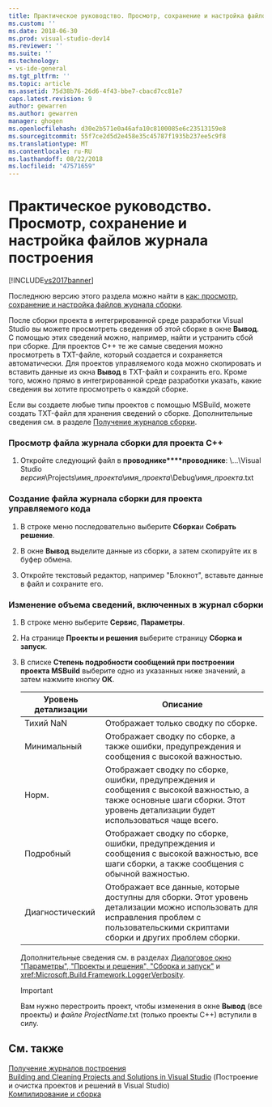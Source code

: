 ```yaml
---
title: Практическое руководство. Просмотр, сохранение и настройка файлов журнала сборки | Документы Майкрософт
ms.custom: ''
ms.date: 2018-06-30
ms.prod: visual-studio-dev14
ms.reviewer: ''
ms.suite: ''
ms.technology:
- vs-ide-general
ms.tgt_pltfrm: ''
ms.topic: article
ms.assetid: 75d38b76-26d6-4f43-bbe7-cbacd7cc81e7
caps.latest.revision: 9
author: gewarren
ms.author: gewarren
manager: ghogen
ms.openlocfilehash: d30e2b571e0a46afa10c8100085e6c23513159e8
ms.sourcegitcommit: 55f7ce2d5d2e458e35c45787f1935b237ee5c9f8
ms.translationtype: MT
ms.contentlocale: ru-RU
ms.lasthandoff: 08/22/2018
ms.locfileid: "47571659"
---
```

# <a name="how-to-view-save-and-configure-build-log-files"></a>Практическое руководство. Просмотр, сохранение и настройка файлов журнала построения
[!INCLUDE[vs2017banner](../includes/vs2017banner.md)]

Последнюю версию этого раздела можно найти в [как: просмотр, сохранение и настройка файлов журнала сборки](https://docs.microsoft.com/visualstudio/ide/how-to-view-save-and-configure-build-log-files).  
  
После сборки проекта в интегрированной среде разработки Visual Studio вы можете просмотреть сведения об этой сборке в окне **Вывод**. С помощью этих сведений можно, например, найти и устранить сбой при сборке. Для проектов C++ те же самые сведения можно просмотреть в TXT-файле, который создается и сохраняется автоматически. Для проектов управляемого кода можно скопировать и вставить данные из окна **Вывод** в TXT-файл и сохранить его. Кроме того, можно прямо в интегрированной среде разработки указать, какие сведения вы хотите просмотреть о каждой сборке.  
  
 Если вы создаете любые типы проектов с помощью MSBuild, можете создать TXT-файл для хранения сведений о сборке. Дополнительные сведения см. в разделе [Получение журналов сборки](../msbuild/obtaining-build-logs-with-msbuild.md).  
  
### <a name="to-view-the-build-log-file-for-a-c-project"></a>Просмотр файла журнала сборки для проекта C++  
  
1.  Откройте следующий файл в **проводнике****проводнике**: \\...\Visual Studio *версия*\Projects\\*имя_проекта*\\*имя_проекта*\Debug\\*имя_проекта*.txt  
  
### <a name="to-create-a-build-log-file-for-a-managed-code-project"></a>Создание файла журнала сборки для проекта управляемого кода  
  
1.  В строке меню последовательно выберите **Сборка**и **Собрать решение**.  
  
2.  В окне **Вывод** выделите данные из сборки, а затем скопируйте их в буфер обмена.  
  
3.  Откройте текстовый редактор, например "Блокнот", вставьте данные в файл и сохраните его.  
  
### <a name="to-change-the-amount-of-information-included-in-the-build-log"></a>Изменение объема сведений, включенных в журнал сборки  
  
1.  В строке меню выберите **Сервис**, **Параметры**.  
  
2.  На странице **Проекты и решения** выберите страницу **Сборка и запуск**.  
  
3.  В списке **Степень подробности сообщений при построении проекта MSBuild** выберите одно из указанных ниже значений, а затем нажмите кнопку **ОК**.  
  
    |Уровень детализации|Описание|  
    |---------------------|-----------------|  
    |Тихий NaN|Отображает только сводку по сборке.|  
    |Минимальный|Отображает сводку по сборке, а также ошибки, предупреждения и сообщения с высокой важностью.|  
    |Норм.|Отображает сводку по сборке, ошибки, предупреждения и сообщения с высокой важностью, а также основные шаги сборки. Этот уровень детализации будет использоваться чаще всего.|  
    |Подробный|Отображает сводку по сборке, ошибки, предупреждения и сообщения с высокой важностью, все шаги сборки, а также сообщения с обычной важностью.|  
    |Диагностический|Отображает все данные, которые доступны для сборки. Этот уровень детализации можно использовать для исправления проблем с пользовательскими скриптами сборки и других проблем сборки.|  
  
     Дополнительные сведения см. в разделах [Диалоговое окно "Параметры", "Проекты и решения", "Сборка и запуск"](../ide/reference/options-dialog-box-projects-and-solutions-build-and-run.md) и <xref:Microsoft.Build.Framework.LoggerVerbosity>.  
  
    > [!IMPORTANT]
    >  Вам нужно перестроить проект, чтобы изменения в окне **Вывод** (все проекты) и *файле ProjectName*.txt (только проекты C++) вступили в силу.  
  
## <a name="see-also"></a>См. также  
 [Получение журналов построения](../msbuild/obtaining-build-logs-with-msbuild.md)   
 [Building and Cleaning Projects and Solutions in Visual Studio](../ide/building-and-cleaning-projects-and-solutions-in-visual-studio.md)  (Построение и очистка проектов и решений в Visual Studio)  
 [Компилирование и сборка](../ide/compiling-and-building-in-visual-studio.md)



